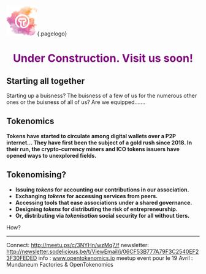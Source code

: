 ![Logoot](/uploads/logoot.png "Logoot"){.pagelogo}
<!-- TITLE: OpenTokenomics -->
<!-- SUBTITLE: welcome to the OpenTokenomics wiki main page -->



<h1 style="text-align: center;"><span style="color: #800080;">Under Construction. Visit us soon!</span></h1>




## Starting all together
Starting up a buisness? The buisness of a few of us for the numerous other ones or the buisness of all of us?
Are we equipped.......


## Tokenomics

**Tokens have started to circulate among digital wallets over a P2P internet...
They have first been the subject of a gold rush since 2018. In their run, the crypto-currency miners and ICO tokens issuers have opened ways to unexplored fields.**

## Tokenomising?
* **Issuing *tokens* for accounting our contributions in our association.**
* **Exchanging *tokens* for accessing services from peers.**
* **Accessing tools that ease associations under a shared governance.**
* **Designing *tokens* for distributing the risk of entrepreneurship.**
* **Or, distributing via *tokenisation* social security for all without tiers.**

How?

---

Connect: http://meetu.ps/c/3NYHn/wzMq7/f
newsletter: http://newsletter.sodelicious.be/t/ViewEmail/j/06CF53B777A79F3C2540EF23F30FEDED 
info : www.opentokenomics.io 
meetup event pour le 19 Avril :   Mundaneum Factories & OpenTokenomics 